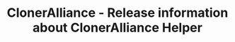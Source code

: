 ---
title: ClonerAlliance - Release information about ClonerAlliance Helper
name: ClonerAlliance Helper
metaItems:
  - name: description
    content: Release history of ClonerAlliance Helper.
  - name: keywords
    content: cloneralliance, video, recorder, capture, hdmi, software, 4k, live stream, release
breadcrumb: Example
layout: primary
jumbotronAreasDownloadTop:
  - name: Software Release
    template: overlay
    overlayBody: # template 样式为 overlay 时有效 , 设置内容区样式
      template: half
      postion: down
      height: 40 #单位是百分比  
    imageUrl: cahe_concept_post.jpg
    height: 500
    title: SOFTWARE RELEASE HISTORY    
    additionClass: text-center
    bgStyle:
      color: dark
      positionY: 30 #单位是百分比
releaseBlock:
  iconUrl: cahe_icon.png
  title: ClonerAlliance Helper
  releaseList:
    - version: 1.20.106
      size: 42.8 MB
      releaseDate: Dec 14, 2020
      description: 
        - Added features of recording MP4 with HEVC encoding (GPU is required).
        - Added support for the video renderer of madVR.
        - Added filter:"remove color" to support a transparent live background.
        - Fix the bug of incorrect display when the input signal is RGB32 encoded.
        - Added support for the new device
      download:
        - text: Download Windows 64 bit version
          downloadUrl: cloneralliance-helper-x64.exe 
        - text: Download Windows 32 bit version
          downloadUrl: cloneralliance-helper.exe  
    - version: 1.10.105
      size: 49.9 MB
      releaseDate: Oct 13, 2020
      description: 
        - Fixed some bugs about Live streaming.
        - Optimized UI.
    - version: 1.10.104
      size: 38.2 MB
      releaseDate: Sep 3, 2020
      description: 
        - Added On/Off Preview function in the Right-click menu.
        - Fixed some bugs.
    - version: 1.10.103
      size: 38.9 MB
      releaseDate: Aug 14, 2020
      description: 
        - Change the default renderer to YUV.
        - Optimized the LIVE function.
        - Fixed a few bugs.
    - version: 1.10.102
      size: 38 MB
      releaseDate: Aug 5, 2020
      description: 
        - Fixed the bug about Update function.
        - Added "RTMP server list" in the RTMP server form.
    - version: 1.10.101
      size: 37.8 MB
      releaseDate: July 31, 2020
      description: 
        - Optimized the bitrate set up in the recording function.
        - Fixed some bugs.
        - Resolved the issue occurred by the wrong frame rates.
    - version: 1.10.100
      size: 37.9 MB
      releaseDate: July 24, 2020
      description: 
        - The first launch of ClonerAlliance Helper.
      
---